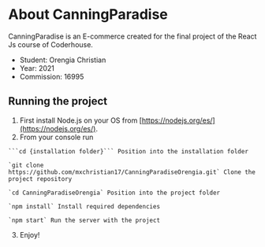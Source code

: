 # About CanningParadise

CanningParadise is an E-commerce created for the final project of the React Js course of Coderhouse.

  - Student: Orengia Christian
  - Year: 2021
  - Commission: 16995

## Running the project

  1. First install Node.js on your OS from [https://nodejs.org/es/](https://nodejs.org/es/).
  2. From your console run

    ```cd {installation folder}``` Position into the installation folder

    `git clone https://github.com/mxchristian17/CanningParadiseOrengia.git` Clone the project repository

    `cd CanningParadiseOrengia` Position into the project folder

    `npm install` Install required dependencies

    `npm start` Run the server with the project
    
  3. Enjoy!
